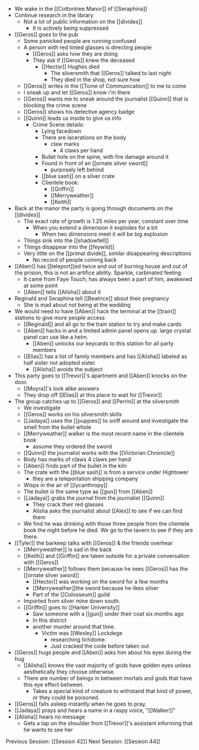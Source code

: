 - We wake in the [[Cottontree Manor]] of [[Seraphina]]
- Continue research in the library
	- Not a lot of public information on the [[divides]]
		- It is actively being suppressed
- [[Geros]] goes to the pub
	- Some panicked people are running confused 
	- A person with red tinted glasses is directing people 
		- [[Geros]] asks how they are doing
		- They ask if [[Geros]] knew the deceased 
			- [[Hector]] Hughes died
				- The silversmith that [[Geros]] talked to last night
				- They died in the shop, not sure how
	- [[Geros]] writes in the [[Tome of Communication]] to me to come 
	- I sneak up and let [[Geros]] know i'm there
	- [[Geros]] wants me to sneak around the journalist [[Quinn]] that is blocking the crime scene
	- [[Geros]] shows his detective agency badge
	- [[Quinn]] leads us inside to give us info
		- Crime Scene details:
			- Lying facedown
			- There are lacerations on the body
				- claw marks 
					- 4 claws per hand
			- Bullet hole on the spine, with fire damage around it
			- Found in front of an [[ornate silver sword]] 
				- purposely left behind
			- [[blue sash]] on a silver crate
			- Clientele book:
				- [[Griffin]]
				- [[Merryweather]]
				- [[Keith]] 
- Back at the manor the party is going through documents on the [[divides]]
	- The exact rate of growth is 1.25 miles per year, constant over time
		- When you extend a dimension it explodes for a bit
			- When two dimensions meet it will be big explosion
	- Things sink into the [[shadowfell]]
	- Things disappear into the [[feywild]]
	- Very little on the [[primal divide]], similar disappearing descriptions
		- No record of people coming back 
- [[Aben]] has [[teleport]]ed twice and out of burning house and out of the prision, this is not an artifice ability. Sparkle, carbinated feeling
	- It came from Faye Touch, has always been a part of him, awakened at some point
	- [[Aben]] tells [[Alisha]] about it
- Reginald and Seraphina tell [[Beatrice]] about their pregnancy 
	- She is mad about not being at the wedding 
- We would need to have [[Aben]] hack the terminal at the [[train]] stations to give more people access
	- [[Reginald]] and all go to the train station to try and make cards
	- [[Aben]] hacks in and a limited admin panel opens up. large crystal panel can use like a helm. 
		- [[Aben]] unlocks our keycards to this station for all party members
	- [[Elias]] has a list of family members and has [[Alisha]] labeled as half sister not adopted sister.
		- [[Alisha]] avoids the subject
- This party goes to [[Trevor]]'s apartment and [[Aben]] knocks on the door.
	- [[Moyra]]'s look alike answers
	- They drop off [[Elias]] at this place to wait for [[Trevor]]
- The group catches up to [[Geros]] and [[Perrin]] at the silversmith
	-  We investigate 
	- [[Geros]] works on his silversmith skills
	- [[Jadaya]] uses the [[puppies]] to sniff around and investigate the smell from the bullet whole
	- [[Merryweather]] walker is the most recent name in the clientele book
		- assume they ordered the sword
	- [[Quinn]] the journalist works with the [[Victorian Chronicle]]
	- Body has marks of claws 4 claws per hand
	- [[Aben]] finds part of the bullet in the kiln 
	- The crate with the [[blue sash]] is from a service under Hightower
		- they are a teleportation shipping company
	- Wisps in the air of [[lycanthropy]] 
	- The bullet is the same type as [[gun]] from [[Aben]]
	- [[Jadaya]] grabs the journal from the journalist [[Quinn]]
		- They crack their red glasses
		- Alisha asks the journalist about [[Alex]] to see if we can find them
	- We find he was drinking with those three people from the clientele book the night before he died. We go to the tavern to see if they are there. 
- [[Tyler]] the barkeep talks with [[Geros]] & the friends overhear
	- [[Merryweather]] is sad in the back
	- [[Keith]] and [[Griffin]] are taken outside for a private conversation with [[Geros]]
	- [[Merryweather]] follows them because he sees [[Geros]] has the [[ornate silver sword]]
		 - [[Hector]] was working on the sword for a few months
		 - [[Merryweather]]the sword because he likes silver
		 - Part of the [[Colosseum]] guild
	- Imported from silver mine down south. 
	- [[Griffin]] goes to [[Harker University]]
		- Saw someone with a [[gun]] under their coat six months ago
		- In this district
		- another murder around that time. 
			- Victim was [[Wesley]] Lockdege
				- researching lichdome. 
				- Just cracked the code before taken out
- [[Geros]] hugs people and [[Aben]] asks him about his eyes during the hug
	- [[Alisha]] knows the vast majority of gods have golden eyes unless aesthetically they choose otherwise. 
	- There are number of beings in between mortals and gods that have this eye effect between. 
		- Takes a special kind of creature to withstand that kind of power, or they could be poisoned. 
 - [[Geros]] falls asleep instantly when he goes to pray. 
 - [[Jadaya]] prays and hears a name in a raspy voice, "[[Walker]]"
 - [[Alisha]] hears no message
	 - Gets a tap on the shoulder from [[Trevor]]'s assistant informing that he wants to see her

Previous Session: [[Session 42]]
Next Session: [[Session 44]]